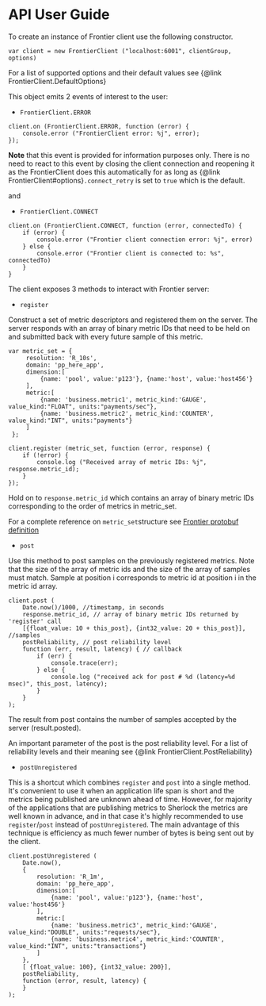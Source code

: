 # API User Guide
To create an instance of Frontier client use the following constructor.

````
var client = new FrontierClient ("localhost:6001", clientGroup, options)
````

For a list of supported options and their default values see {@link FrontierClient.DefaultOptions}


This object emits 2 events of interest to the user:

* ``FrontierClient.ERROR``

````
client.on (FrontierClient.ERROR, function (error) {
	console.error ("FrontierClient error: %j", error);
});
````
**Note** that this event is provided for information purposes only. There is no need to react to this event by closing the client connection and reopening it as the FrontierClient
does this automatically for as long as {@link FrontierClient#options}``.connect_retry`` is set to ``true`` which is the default. 


and

* ``FrontierClient.CONNECT``
 
````
client.on (FrontierClient.CONNECT, function (error, connectedTo) {
	if (error) {
		console.error ("Frontier client connection error: %j", error)
	} else {
		console.error ("Frontier client is connected to: %s", connectedTo)
	}
}
````

The client exposes 3 methods to interact with Frontier server:

* ``register``

Construct a set of metric descriptors and registered them on the server. The server responds with an array of binary metric IDs that need to be held on and submitted back with every
future sample of this metric. 

````
var metric_set = {
     resolution: 'R_10s',
     domain: 'pp_here_app',
     dimension:[
         {name: 'pool', value:'p123'}, {name:'host', value:'host456'}
     ],
     metric:[
         {name: 'business.metric1', metric_kind:'GAUGE', value_kind:"FLOAT", units:"payments/sec"},
         {name: 'business.metric2', metric_kind:'COUNTER', value_kind:"INT", units:"payments"}
     ]
 };

client.register (metric_set, function (error, response) {
	if (!error) {
		console.log ("Received array of metric IDs: %j", response.metric_id);
	}
});
````
Hold on to ``response.metric_id`` which contains an array of binary metric IDs corresponding to the order of metrics in metric_set. 

For a complete reference on ``metric_set``structure see 
[Frontier protobuf definition](../resources/Protocol.proto#L37)

* ``post``

Use this method to post samples on the previously registered metrics. Note that the size of the array of metric ids and the size of the array of samples must match.
Sample at position i corresponds to metric id at position i in the metric id array.


````
client.post (
    Date.now()/1000, //timestamp, in seconds
    response.metric_id, // array of binary metric IDs returned by 'register' call
    [{float_value: 10 + this_post}, {int32_value: 20 + this_post}], //samples
    postReliability, // post reliability level
    function (err, result, latency) { // callback
        if (err) {
            console.trace(err);
        } else {
            console.log ("received ack for post # %d (latency=%d msec)", this_post, latency);
        }
    }
);
````

The result from post contains the number of samples accepted by the server (result.posted).

An important parameter of the post is the post reliability level. For a list of reliability levels and their meaning see
{@link FrontierClient.PostReliability}

* ``postUnregistered``

This is a shortcut which combines ``register`` and ``post`` into a single method. It's convenient to use it when an application life span is short and the metrics being published 
are unknown ahead of time.  However, for majority of the applications that are publishing metrics to Sherlock the metrics are well known in advance, and in that case it's highly recommended
to use ``register``/``post`` instead of ``postUnregistered``. The main advantage of this technique is efficiency as much fewer number of bytes is being sent out by the client.

````
client.postUnregistered (
    Date.now(),
    {
        resolution: 'R_1m',
        domain: 'pp_here_app',
        dimension:[
            {name: 'pool', value:'p123'}, {name:'host', value:'host456'}
        ],
        metric:[
            {name: 'business.metric3', metric_kind:'GAUGE', value_kind:"DOUBLE", units:"requests/sec"},
            {name: 'business.metric4', metric_kind:'COUNTER', value_kind:"INT", units:"transactions"}
        ]
    },
    [ {float_value: 100}, {int32_value: 200}],
    postReliability,
    function (error, result, latency) {
	}
);

````
